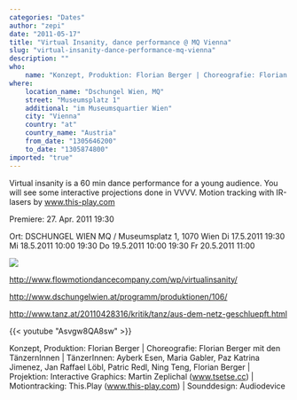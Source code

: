 ```yaml
---
categories: "Dates"
author: "zepi"
date: "2011-05-17"
title: "Virtual Insanity, dance performance @ MQ Vienna"
slug: "virtual-insanity-dance-performance-mq-vienna"
description: ""
who: 
    name: "Konzept, Produktion: Florian Berger | Choreografie: Florian Berger mit den TänzernInnen | TänzerInnen: Ayberk Esen, Maria Gabler, Paz Katrina Jimenez, Jan Raffael Löbl, Patric Redl, Ning Teng, Florian Berger | Projektion: Interactive Graphics: Martin Zeplichal (www.tsetse.cc) | Motiontracking: This.Play (www.this-play.com) | Sounddesign: Audiodevice"
where: 
    location_name: "Dschungel Wien, MQ"
    street: "Museumsplatz 1"
    additional: "im Museumsquartier Wien"
    city: "Vienna"
    country: "at"
    country_name: "Austria"
    from_date: "1305646200"
    to_date: "1305874800"
imported: "true"
---
```



Virtual insanity is a 60 min dance performance for a young audience. 
You will see some interactive projections done in VVVV. 
Motion tracking with IR-lasers by www.this-play.com 





Premiere: 27. Apr. 2011 19:30

Ort:
DSCHUNGEL WIEN
MQ / Museumsplatz 1, 1070 Wien 
Di 	17.5.2011 			19:30 
Mi 	18.5.2011 	10:00 		19:30 
Do 	19.5.2011 	10:00 		19:30 
Fr 	20.5.2011 	11:00 	


![](1.png) 

http://www.flowmotiondancecompany.com/wp/virtualinsanity/

http://www.dschungelwien.at/programm/produktionen/106/

http://www.tanz.at/20110428316/kritik/tanz/aus-dem-netz-geschluepft.html


{{< youtube "Asvgw8QA8sw" >}}



Konzept, Produktion: Florian Berger | Choreografie: Florian Berger mit den TänzernInnen | TänzerInnen: Ayberk Esen, Maria Gabler, Paz Katrina Jimenez, Jan Raffael Löbl, Patric Redl, Ning Teng, Florian Berger | Projektion: Interactive Graphics: Martin Zeplichal (www.tsetse.cc) | Motiontracking: This.Play (www.this-play.com) | Sounddesign: Audiodevice

